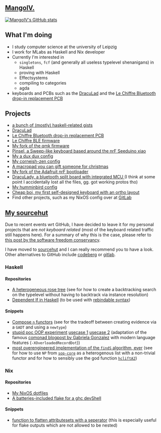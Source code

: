 ## [MangoIV.](https://blog.mangoiv.com)

[![MangoIV's GitHub stats](https://github-readme-stats.vercel.app/api?username=MangoIV&show_icons=true)](https://github.com/anuraghazra/github-readme-stats)

## What I'm doing
- I study computer science at the university of Leipzig
- I work for MLabs as Haskell and Nix developer 
- Currently I'm interested in 
  - `singletons`, `fcf` (and generally all useless typelevel shenanigans) in Haskell
  - proving with Haskell 
  - Effectsystems 
  - compiling to categories
  - agda
- keyboards and PCBs such as the [DracuLad](https://github.com/MangoIV/dracuLad) and the 
[Le Chiffre Bluetooth drop-in replacement PCB](https://github.com/MangoIV/le_chiff_ble)

## Projects
- [a bunch of (mostly) haskell-related gists](https://paste.sr.ht/~mangoiv)
- [DracuLad](https://github.com/MangoIV/dracuLad)
- [Le Chiffre Bluetooth drop-in replacement PCB](https://github.com/MangoIV/le_chiff_ble)
- [Le Chiffre BLE firmware](https://github.com/MangoIV/le_chiff_ble_config)
- [My fork of the qmk firmware](https://github.com/MangoIV/qmk_firmware)
- [Pinsel, a Sweep-like keyboard based around the nrF Seeduino xiao](https://github.com/MangoIV/pinsel)
- [My a dux dux config](https://github.com/MangoIV/zmk-config-a_dux_dux)
- [My corneish-zen config](https://github.com/MangoIV/zmk-config-Corne-ish-Zen)
- [A macropad you can gift someone for christmas](https://github.com/MangoIV/christmas_board)
- [My fork of the Adafruit nrF bootloader](https://github.com/MangoIV/Adafruit_nRF52_Bootloader/tree/master)
- [DracuLady, a bluetooth split board with integrated MCU ](https://github.com/MangoIV/dracuLady)(I think at some point 
  I accidentally lost all the files, gg. got working protos tho)
- [My humminbird config](https://github.com/MangoIV/hummingbird-zmk-config)
- [Cheap boi, my first self-designed keyboard with an ortho layout](https://github.com/MangoIV/cheap_boi)
- Find other projects, such as my NixOS config over at [GitLab](https://gitlab.com/mangoiv)

## [My sourcehut](https://sr.ht/~mangoiv/)

Due to recent events wrt GitHub, I have decided to leave it for my personal projects that are *not keyboard related* (most of the
keyboard related traffic still happens here). For a summary of why this is the case, please refer to [this post by the software freedom conservancy](https://sfconservancy.org/GiveUpGitHub/).

I have moved to [sourcehut](https://sr.ht/) and I can really recommend you to have a look. Other alternatives to GitHub include 
[codeberg](https://codeberg.org/) or [gitlab](https://gitlab.com/). 

### Haskell 

#### Repositories

- [A heterogeneous rose tree](https://git.sr.ht/~mangoiv/htree) (see for how to create a backtracking search on the typelevel 
  without having to backtrack via instance resolution)
- [Dependent If in Haskell](https://git.sr.ht/~mangoiv/dependent-if) (to be used with [rebindable syntax](https://ghc.gitlab.haskell.org/ghc/doc/users_guide/exts/rebindable_syntax.html?highlight=rebindablesyntax#extension-RebindableSyntax))

#### Snippets

- [Compose `n` functors](https://paste.sr.ht/~mangoiv/e2c2ca16f990754807893ce7f37e4a92e6ab556a) (see for the tradeoff between 
  creating evidence via a `GADT` and using a `newtype`)
- [stupid poc OOP experiment](https://paste.sr.ht/~mangoiv/a9e82c2769dbb5894d7ef6c884c3476e6d5a4714) [usecase 1](https://paste.sr.ht/~mangoiv/01671ce2daa3af85633a23fb3123db8753190804) [usecase 2](https://paste.sr.ht/~mangoiv/d96c842f01163c525c94dfb9ef6b24a2f1ea3934) (adaptation of the famous [comonad blogpost by Gabriela Gonzalez](https://www.haskellforall.com/2013/02/you-could-have-invented-comonads.html) with modern language features (`-XOverloadedRecordDot`))
- [most overengineered implementation of the `findS` algorithm, ever](https://paste.sr.ht/~mangoiv/73fe3895d686326d48ca7e84a5ff870308a691c1) (see for how to use `NP` from [`sop-core`](https://flora.pm/packages/@hackage/sop-core) 
  as a heterogenous list with a non-trivial functor and for how to sensibly use the god function [`hcliftA2`](https://hackage.haskell.org/package/sop-core-0.5.0.2/docs/Data-SOP.html#v:hcliftA2))

### Nix 

#### Repositories

- [My NixOS dotfiles](https://git.sr.ht/~mangoiv/dotfiles)
- [A batteries-included flake for a ghc devShell](https://git.sr.ht/~mangoiv/adhoc-ghc)

#### Snippets

- [function to flatten attributesets with a seperator](https://paste.sr.ht/~mangoiv/4117d7c81dbeec7afa2eb48fbb5a517271fde26e) (this 
  is especially useful for flake outputs which are not allowed to be nested)
